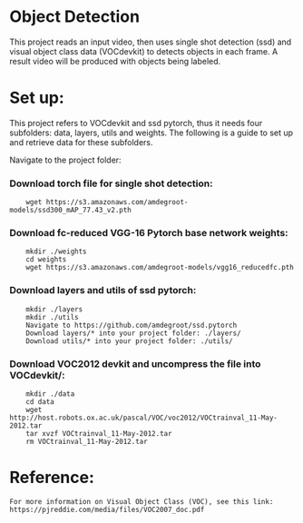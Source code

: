 # Object Detection

This project reads an input video, then uses single shot detection (ssd)
and visual object class data (VOCdevkit) to detects objects in each frame.
A result video will be produced with objects being labeled.

# Set up:

This project refers to VOCdevkit and ssd pytorch, thus it needs four subfolders:
data, layers, utils and weights. The following is a guide to set up and
retrieve data for these subfolders.

Navigate to the project folder:

### Download torch file for single shot detection:
	
```
	wget https://s3.amazonaws.com/amdegroot-models/ssd300_mAP_77.43_v2.pth
```

### Download fc-reduced VGG-16 Pytorch base network weights:
	
```
	mkdir ./weights
	cd weights
	wget https://s3.amazonaws.com/amdegroot-models/vgg16_reducedfc.pth
```

### Download layers and utils of ssd pytorch:

```	
	mkdir ./layers
	mkdir ./utils
	Navigate to https://github.com/amdegroot/ssd.pytorch
	Download layers/* into your project folder: ./layers/
	Download utils/* into your project folder: ./utils/
```

### Download VOC2012 devkit and uncompress the file into VOCdevkit/:
 
```
	mkdir ./data
	cd data
	wget http://host.robots.ox.ac.uk/pascal/VOC/voc2012/VOCtrainval_11-May-2012.tar
	tar xvzf VOCtrainval_11-May-2012.tar
	rm VOCtrainval_11-May-2012.tar
```

# Reference: 
	
	For more information on Visual Object Class (VOC), see this link:
	https://pjreddie.com/media/files/VOC2007_doc.pdf 


